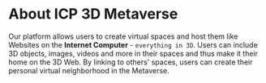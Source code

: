 # About ICP 3D Metaverse

Our platform allows users to create virtual spaces and host them like Websites on the **Internet Computer** - `everything in 3D`. 
Users can include 3D objects, images, videos and more in their spaces and thus make it their home on the 3D Web. 
By linking to others' spaces, users can create their personal virtual neighborhood in the Metaverse.
